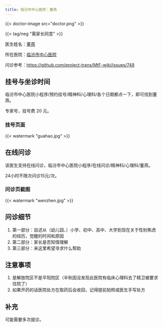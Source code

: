 ```yaml
---
title: 临汾市中心医院｜董燕
---
```


{{< doctor-image src="doctor.png" >}}

{{< tag/neg "需家长同意" >}}

医生姓名：[董燕](https://linfench.com/?p=expertshow&lanmu=13&id=16&sid=285)

所在医院：[临汾市中心医院](https://linfench.com/)

问诊参考：<https://github.com/project-trans/MtF-wiki/issues/748>

## 挂号与坐诊时间

临汾市中心医院小程序/预约挂号/精神科/心理科/各个日期都点一下，即可找到董燕。

专家号，挂号费 20 元。

### 挂号页面

{{< watermark "guahao.jpg" >}}

## 在线问诊

该医生支持在线问诊，临汾市中心医院小程序/在线问诊/精神科/心理科/董燕。

24小时不限次问诊15元/次。

### 问诊页截图

{{< watermark "wenzhen.jpg" >}}

## 问诊细节

1. 第一部分：自述从（幼儿园、）小学、初中、高中、大学到现在关于性别焦虑的经历，觉醒的时间和原因
2. 第二部分：家长是否知情理解
3. 第三部分：来这里希望寻求什么帮助

## 注意事项

1. 是解放院区不是平阳院区（半秋因没发现此医院有临床心理科去了精卫被要求住院了）
2. 如果开药的话医院处方在取药后会收回，记得提前拍照或医生手写处方

## 补充

可能需要多次就诊。
